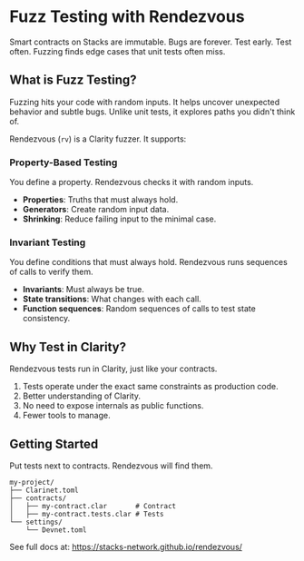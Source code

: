 # Fuzz Testing with Rendezvous

Smart contracts on Stacks are immutable. Bugs are forever. Test early. Test
often. Fuzzing finds edge cases that unit tests often miss.

## What is Fuzz Testing?

Fuzzing hits your code with random inputs. It helps uncover unexpected
behavior and subtle bugs. Unlike unit tests, it explores paths you didn't
think of.

Rendezvous (`rv`) is a Clarity fuzzer. It supports:

### Property-Based Testing

You define a property. Rendezvous checks it with random inputs.

- **Properties**: Truths that must always hold.
- **Generators**: Create random input data.
- **Shrinking**: Reduce failing input to the minimal case.

### Invariant Testing

You define conditions that must always hold. Rendezvous runs sequences of
calls to verify them.

- **Invariants**: Must always be true.
- **State transitions**: What changes with each call.
- **Function sequences**: Random sequences of calls to test state consistency.

## Why Test in Clarity?

Rendezvous tests run in Clarity, just like your contracts.

1. Tests operate under the exact same constraints as production code.
2. Better understanding of Clarity.
3. No need to expose internals as public functions.
4. Fewer tools to manage.

## Getting Started

Put tests next to contracts. Rendezvous will find them.

```
my-project/
├── Clarinet.toml
├── contracts/
│   ├── my-contract.clar       # Contract
│   ├── my-contract.tests.clar # Tests
└── settings/
    └── Devnet.toml
```

See full docs at:
https://stacks-network.github.io/rendezvous/
